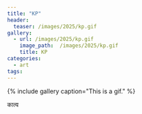 ```yaml
---
title: "KP"
header:
  teaser: /images/2025/kp.gif
gallery:
  - url: /images/2025/kp.gif
    image_path:  /images/2025/kp.gif
    title: KP
categories:
  - art
tags:
---
```


{% include gallery caption="This is a gif." %}

कात्य


